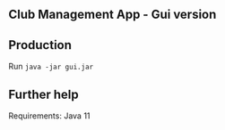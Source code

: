 ## Club Management App - Gui version

## Production

Run `java -jar gui.jar`


## Further help
Requirements:
Java 11
